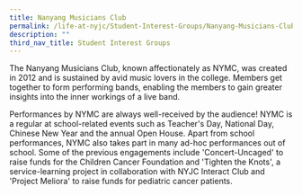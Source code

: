 ```yaml
---
title: Nanyang Musicians Club
permalink: /life-at-nyjc/Student-Interest-Groups/Nanyang-Musicians-Club/
description: ""
third_nav_title: Student Interest Groups
---
```


The Nanyang Musicians Club, known affectionately as NYMC, was created in 2012 and is sustained by avid music lovers in the college. Members get together to form performing bands, enabling the members to gain greater insights into the inner workings of a live band.  

Performances by NYMC are always well-received by the audience! NYMC is a regular at school-related events such as Teacher's Day, National Day, Chinese New Year and the annual Open House. Apart from school performances, NYMC also takes part in many ad-hoc performances out of school. Some of the previous engagements include 'Concert-Uncaged' to raise funds for the Children Cancer Foundation and 'Tighten the Knots', a service-learning project in collaboration with NYJC Interact Club and 'Project Meliora' to raise funds for pediatric cancer patients.